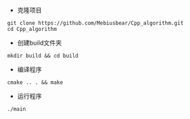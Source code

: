 + 克隆项目
```
git clone https://github.com/Mebiusbear/Cpp_algorithm.git
cd Cpp_algorithm
```

+ 创建build文件夹
```
mkdir build && cd build
```

+ 编译程序
```
cmake .. . && make
```

+ 运行程序
```
./main
```
